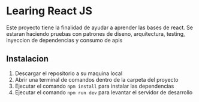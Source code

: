 # Learing React JS
Este proyecto tiene la finalidad de ayudar a aprender las bases de react.
Se estaran haciendo pruebas con patrones de diseno, arquitectura, testing, inyeccion de dependencias y consumo de apis

## Instalacion

1. Descargar el repositorio a su maquina local
2. Abrir una terminal de comandos dentro de la carpeta del proyecto
3. Ejecutar el comando `npm install` para instalar las dependencias
4. Ejecutar el comando `npm run dev` para levantar el servidor de desarrollo